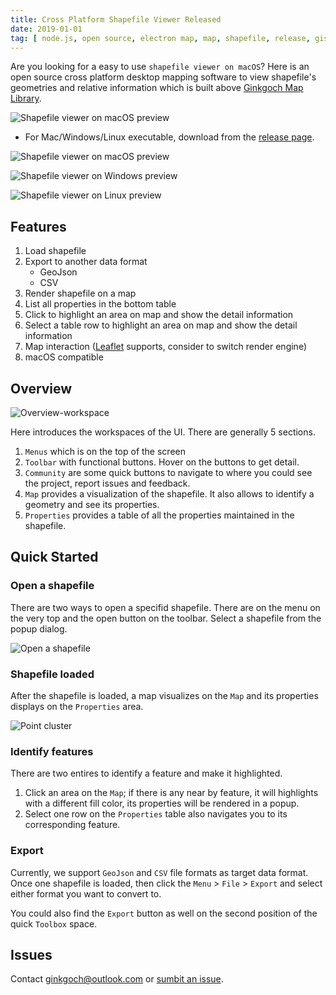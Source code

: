 ```yaml
---
title: Cross Platform Shapefile Viewer Released
date: 2019-01-01
tag: [ node.js, open source, electron map, map, shapefile, release, gis software ]
---
```

Are you looking for a easy to use `shapefile viewer on macOS`? Here is an open source cross platform desktop mapping software to view shapefile's geometries and relative information which is built above [Ginkgoch Map Library](https://ginkgoch.com). 
<!-- more --> 

![Shapefile viewer on macOS preview](/post-imgs/20190101/overview.png)

* For Mac/Windows/Linux executable, download from the [release page](https://github.com/ginkgoch/node-shapefile-viewer/releases).

![Shapefile viewer on macOS preview](/post-imgs/20190101/overview.png)

![Shapefile viewer on Windows preview](/post-imgs/20190101/overview-win.png)

![Shapefile viewer on Linux preview](/post-imgs/20190101/overview-linux.png)

## Features
1. Load shapefile
1. Export to another data format
    * GeoJson
    * CSV
1. Render shapefile on a map
1. List all properties in the bottom table
1. Click to highlight an area on map and show the detail information
1. Select a table row to highlight an area on map and show the detail information
1. Map interaction ([Leaflet](https://leafletjs.com) supports, consider to switch render engine)
1. macOS compatible

## Overview
![Overview-workspace](/post-imgs/20190101/overview-structure.png)

Here introduces the workspaces of the UI. There are generally 5 sections.

1. `Menus` which is on the top of the screen
1. `Toolbar` with functional buttons. Hover on the buttons to get detail.
1. `Community` are some quick buttons to navigate to where you could see the project, report issues and feedback.
1. `Map` provides a visualization of the shapefile. It also allows to identify a geometry and see its properties.
1. `Properties` provides a table of all the properties maintained in the shapefile.

## Quick Started
### Open a shapefile
There are two ways to open a specifid shapefile. There are on the menu on the very top and the open button on the toolbar. Select a shapefile from the popup dialog.

![Open a shapefile](/post-imgs/20190101/open.png)

### Shapefile loaded
After the shapefile is loaded, a map visualizes on the `Map` and its properties displays on the `Properties` area.

![Point cluster](/post-imgs/20190101/point-cluster.png)

### Identify features
There are two entires to identify a feature and make it highlighted.
1. Click an area on the `Map`; if there is any near by feature, it will highlights with a different fill color, its properties will be rendered in a popup.
1. Select one row on the `Properties` table also navigates you to its corresponding feature.

### Export
Currently, we support `GeoJson` and `CSV` file formats as target data format. Once one shapefile is loaded, then click the `Menu` > `File` > `Export` and select either format you want to convert to.

You could also find the `Export` button as well on the second position of the quick `Toolbox` space.

## Issues
Contact [ginkgoch@outlook.com](mailto:ginkgoch@outlook.com) or [sumbit an issue](https://github.com/ginkgoch/node-shapefile-reader/issues).